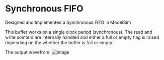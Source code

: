 # Synchronous FIFO
Designed and Implemented a Synchronous FIFO in ModelSim

This buffer works on a single clock period (synchronous). The read and write pointers are internally handled and either a full or empty flag is raised depending on the whether the buffer is full or empty.

The output wavefrom: 
![image](https://github.com/user-attachments/assets/36c5ec61-361b-41af-af7c-b3a5d9feece2)

